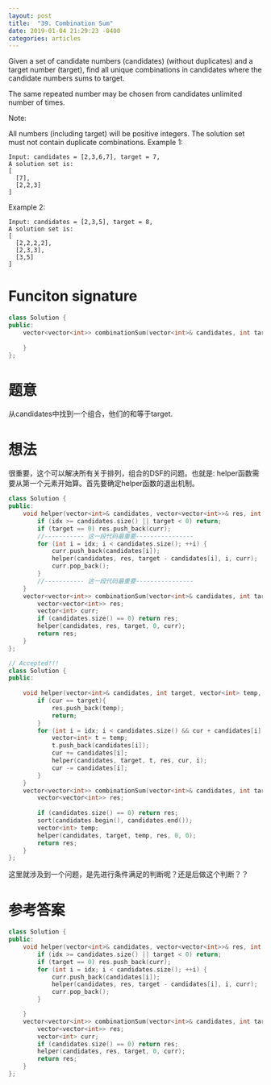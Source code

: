 ```yaml
---
layout: post
title:  "39. Combination Sum"
date: 2019-01-04 21:29:23 -0400
categories: articles
---
```

Given a set of candidate numbers (candidates) (without duplicates) and a target number (target), find all unique combinations in candidates where the candidate numbers sums to target.

The same repeated number may be chosen from candidates unlimited number of times.

Note:

All numbers (including target) will be positive integers.
The solution set must not contain duplicate combinations.
Example 1:
```
Input: candidates = [2,3,6,7], target = 7,
A solution set is:
[
  [7],
  [2,2,3]
]
```
Example 2:
```
Input: candidates = [2,3,5], target = 8,
A solution set is:
[
  [2,2,2,2],
  [2,3,3],
  [3,5]
]
```
# Funciton signature
```c++
class Solution {
public:
    vector<vector<int>> combinationSum(vector<int>& candidates, int target) {
        
    }
};
```
# 题意
从candidates中找到一个组合，他们的和等于target.
# 想法
很重要，这个可以解决所有关于排列，组合的DSF的问题。也就是:
helper函数需要从第一个元素开始算。首先要确定helper函数的退出机制。
```c++
class Solution {
public:
	void helper(vector<int>& candidates, vector<vector<int>>& res, int target, int idx, vector<int>& curr){ // curr, reference or copy??
		if (idx >= candidates.size() || target < 0) return;
		if (target == 0) res.push_back(curr);
		//----------- 这一段代码最重要----------------
		for (int i = idx; i < candidates.size(); ++i) {
			curr.push_back(candidates[i]);
			helper(candidates, res, target - candidates[i], i, curr);
			curr.pop_back();
		}
		//----------- 这一段代码最重要----------------
	}
    vector<vector<int>> combinationSum(vector<int>& candidates, int target) {
    	vector<vector<int>> res;
    	vector<int> curr;
    	if (candidates.size() == 0) return res;
    	helper(candidates, res, target, 0, curr);
    	return res;
    }
};
```

```c++
// Accepted!!!
class Solution {
public:
    
    void helper(vector<int>& candidates, int target, vector<int> temp, vector<vector<int>>& res, int cur, int idx){
        if (cur == target){
            res.push_back(temp);
            return;
        }
        for (int i = idx; i < candidates.size() && cur + candidates[i] <= target; i++){
            vector<int> t = temp;
            t.push_back(candidates[i]);
            cur += candidates[i];
            helper(candidates, target, t, res, cur, i);
            cur -= candidates[i];
        }
    }
    vector<vector<int>> combinationSum(vector<int>& candidates, int target) {
        vector<vector<int>> res;
        
        if (candidates.size() == 0) return res;
        sort(candidates.begin(), candidates.end());
        vector<int> temp;
        helper(candidates, target, temp, res, 0, 0);
        return res;
    }
};
```
这里就涉及到一个问题，是先进行条件满足的判断呢？还是后做这个判断？？
# 参考答案
```c++
class Solution {
public:
	void helper(vector<int>& candidates, vector<vector<int>>& res, int target, int idx, vector<int>& curr){ // curr, reference or copy??
		if (idx >= candidates.size() || target < 0) return;
		if (target == 0) res.push_back(curr);
		for (int i = idx; i < candidates.size(); ++i) {
			curr.push_back(candidates[i]);
			helper(candidates, res, target - candidates[i], i, curr);
			curr.pop_back();
		}

	}
    vector<vector<int>> combinationSum(vector<int>& candidates, int target) {
    	vector<vector<int>> res;
    	vector<int> curr;
    	if (candidates.size() == 0) return res;
    	helper(candidates, res, target, 0, curr);
    	return res;
    }
};
```